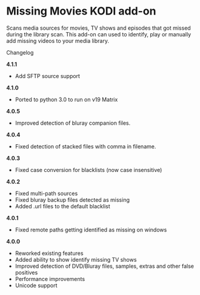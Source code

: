 Missing Movies KODI add-on
=============================
Scans media sources for movies, TV shows and episodes that got missed during the library scan. This add-on can used to identify, play or manually add missing videos to your media library.                            

Changelog

**4.1.1**
- Add SFTP source support

**4.1.0**
- Ported to python 3.0 to run on v19 Matrix

**4.0.5**
- Improved detection of bluray companion files.

**4.0.4**
- Fixed detection of stacked files with comma in filename.

**4.0.3**
- Fixed case conversion for blacklists (now case insensitive)

**4.0.2**
- Fixed multi-path sources
- Fixed bluray backup files detected as missing
- Added .url files to the default blacklist

**4.0.1**
- Fixed remote paths getting identified as missing on windows

**4.0.0**
- Reworked existing features
- Added ability to show identify missing TV shows
- Improved detection of DVD/Bluray files, samples, extras and other false positives
- Performance improvements
- Unicode support
